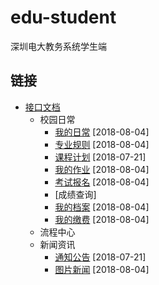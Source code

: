 # edu-student
深圳电大教务系统学生端

## 链接
- [接口文档](src/js/mock)
    - 校园日常
        - [我的日常](src/js/mock/school-daily/my-daily.js) [2018-08-04]
        - [专业规则](src/js/mock/school-daily/professional-rules.js) [2018-08-04]
        - [课程计划](src/js/mock/school-daily/course-plan.js) [2018-07-21]
        - [我的作业](src/js/mock/school-daily/my-homework) [2018-08-04]
        - [考试报名](src/js/mock/school-daily/exam-registration.js) [2018-08-04]
        - [成绩查询]
        - [我的档案](src/js/mock/school-daily/my-document.js) [2018-08-04]
        - [我的缴费](src/js/mock/school-daily/my-payment.js) [2018-08-04]
    - 流程中心
    - 新闻资讯
        - [通知公告](src/js/mock/news/news.js) [2018-07-21]
        - [图片新闻](src/js/mock/news/slider-news.js) [2018-08-04]
        
